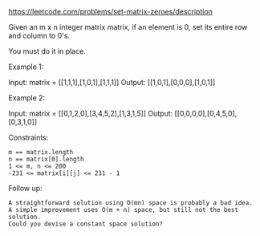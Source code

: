 https://leetcode.com/problems/set-matrix-zeroes/description

Given an m x n integer matrix matrix, if an element is 0, set its entire row and column to 0's.

You must do it in place.

 

Example 1:

Input: matrix = [[1,1,1],[1,0,1],[1,1,1]]
Output: [[1,0,1],[0,0,0],[1,0,1]]

Example 2:

Input: matrix = [[0,1,2,0],[3,4,5,2],[1,3,1,5]]
Output: [[0,0,0,0],[0,4,5,0],[0,3,1,0]]


Constraints:

    m == matrix.length
    n == matrix[0].length
    1 <= m, n <= 200
    -231 <= matrix[i][j] <= 231 - 1

 

Follow up:

    A straightforward solution using O(mn) space is probably a bad idea.
    A simple improvement uses O(m + n) space, but still not the best solution.
    Could you devise a constant space solution?

